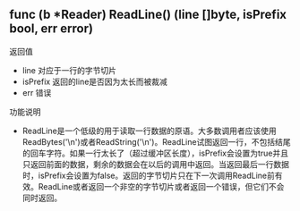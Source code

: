 ## func (b *Reader) ReadLine() (line []byte, isPrefix bool, err error)

返回值

- line 对应于一行的字节切片
- isPrefix 返回的line是否因为太长而被裁减
- err 错误

功能说明

- ReadLine是一个低级的用于读取一行数据的原语。大多数调用者应该使用ReadBytes('\n')或者ReadString('\n')。ReadLine试图返回一行，不包括结尾的回车字符。如果一行太长了（超过缓冲区长度），isPrefix会设置为true并且只返回前面的数据，剩余的数据会在以后的调用中返回。当返回最后一行数据时，isPrefix会设置为false。返回的字节切片只在下一次调用ReadLine前有效。ReadLine或者返回一个非空的字节切片或者返回一个错误，但它们不会同时返回。

